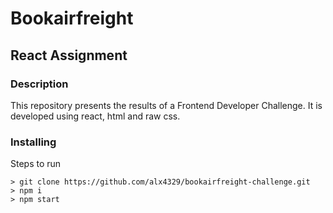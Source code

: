 # Bookairfreight
## React Assignment

### Description
This repository presents the results of a Frontend Developer Challenge.
It is developed using react, html and raw css. 
### Installing
Steps to run
```
> git clone https://github.com/alx4329/bookairfreight-challenge.git
> npm i
> npm start

```

